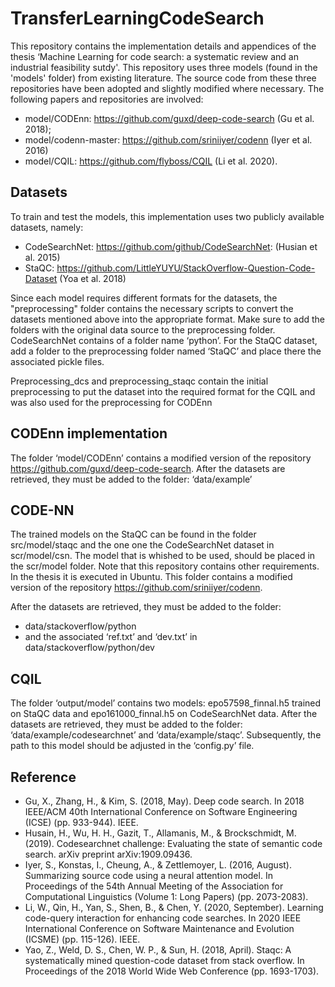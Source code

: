 # TransferLearningCodeSearch

This repository contains the implementation details and appendices of the thesis ‘Machine Learning for code search: a systematic review and an industrial feasibility sutdy'. This repository uses three models (found in the 'models' folder) from existing literature. The source code from these three repositories have been adopted and slightly modified where necessary. The following papers and repositories are involved:
- model/CODEnn: https://github.com/guxd/deep-code-search (Gu et al. 2018);
- model/codenn-master: https://github.com/sriniiyer/codenn (Iyer et al. 2016)
- model/CQIL: https://github.com/flyboss/CQIL (Li et al. 2020).

## Datasets
To train and test the models, this implementation uses two publicly available datasets, namely:
- CodeSearchNet: https://github.com/github/CodeSearchNet: (Husian et al. 2015) 
- StaQC: https://github.com/LittleYUYU/StackOverflow-Question-Code-Dataset (Yoa et al. 2018)

Since each model requires different formats for the datasets, the "preprocessing" folder contains the necessary scripts to convert the datasets mentioned above into the appropriate format.
Make sure to add the folders with the original data source to the preprocessing folder. CodeSearchNet contains of a folder name ‘python’. For the StaQC dataset, add a folder to the preprocessing folder named ‘StaQC’ and place there the associated pickle files.

Preprocessing_dcs and preprocessing_staqc contain the initial preprocessing to put the dataset into the required format for the CQIL and was also used for the preprocessing for CODEnn


## CODEnn implementation
The folder ‘model/CODEnn’ contains a modified version of the repository https://github.com/guxd/deep-code-search. 
After the datasets are retrieved, they must be added to the folder: ‘data/example’



## CODE-NN
The trained models on the StaQC can be found in the folder src/model/staqc and the one one the CodeSearchNet dataset in scr/model/csn. The model that is whished to be used, should be placed in the scr/model folder.
Note that this repository contains other requirements. In the thesis it is executed in Ubuntu. 
This folder contains a modified version of the repository https://github.com/sriniiyer/codenn. 

After the datasets are retrieved, they must be added to the folder:
-	data/stackoverflow/python
-	and the associated ‘ref.txt’ and ‘dev.txt’ in data/stackoverflow/python/dev

## CQIL
The folder ‘output/model’ contains two models: epo57598_finnal.h5 trained on StaQC data and epo161000_finnal.h5 on CodeSearchNet data.
After the datasets are retrieved, they must be added to the folder: ‘data/example/codesearchnet’ and ‘data/example/staqc’. Subsequently, the path to this model should be adjusted in the ‘config.py’ file.

## Reference
- Gu, X., Zhang, H., & Kim, S. (2018, May). Deep code search. In 2018 IEEE/ACM 40th International Conference on Software Engineering (ICSE) (pp. 933-944). IEEE.
- Husain, H., Wu, H. H., Gazit, T., Allamanis, M., & Brockschmidt, M. (2019). Codesearchnet challenge: Evaluating the state of semantic code search. arXiv preprint arXiv:1909.09436.
- Iyer, S., Konstas, I., Cheung, A., & Zettlemoyer, L. (2016, August). Summarizing source code using a neural attention model. In Proceedings of the 54th Annual Meeting of the Association for Computational Linguistics (Volume 1: Long Papers) (pp. 2073-2083).
- Li, W., Qin, H., Yan, S., Shen, B., & Chen, Y. (2020, September). Learning code-query interaction for enhancing code searches. In 2020 IEEE International Conference on Software Maintenance and Evolution (ICSME) (pp. 115-126). IEEE.
- Yao, Z., Weld, D. S., Chen, W. P., & Sun, H. (2018, April). Staqc: A systematically mined question-code dataset from stack overflow. In Proceedings of the 2018 World Wide Web Conference (pp. 1693-1703).
